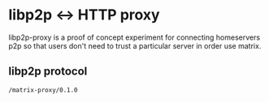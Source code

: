# libp2p <-> HTTP proxy

libp2p-proxy is a proof of concept experiment for connecting homeservers p2p so
that users don't need to trust a particular server in order use matrix.

## libp2p protocol

```
/matrix-proxy/0.1.0
```
